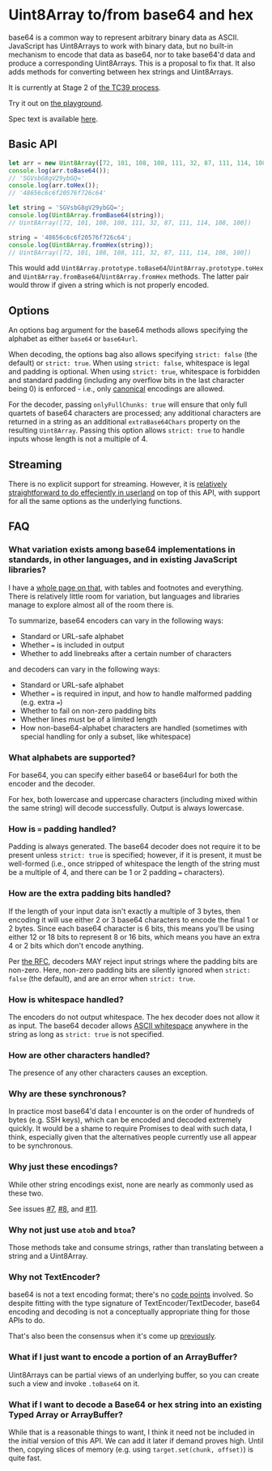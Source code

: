 # Uint8Array to/from base64 and hex

base64 is a common way to represent arbitrary binary data as ASCII. JavaScript has Uint8Arrays to work with binary data, but no built-in mechanism to encode that data as base64, nor to take base64'd data and produce a corresponding Uint8Arrays. This is a proposal to fix that. It also adds methods for converting between hex strings and Uint8Arrays.

It is currently at Stage 2 of [the TC39 process](https://tc39.es/process-document/).

Try it out on [the playground](https://tc39.github.io/proposal-arraybuffer-base64/).

Spec text is available [here](https://tc39.github.io/proposal-arraybuffer-base64/spec/).

## Basic API

```js
let arr = new Uint8Array([72, 101, 108, 108, 111, 32, 87, 111, 114, 108, 100]);
console.log(arr.toBase64());
// 'SGVsbG8gV29ybGQ='
console.log(arr.toHex());
// '48656c6c6f20576f726c64'
```

```js
let string = 'SGVsbG8gV29ybGQ=';
console.log(Uint8Array.fromBase64(string));
// Uint8Array([72, 101, 108, 108, 111, 32, 87, 111, 114, 108, 100])

string = '48656c6c6f20576f726c64';
console.log(Uint8Array.fromHex(string));
// Uint8Array([72, 101, 108, 108, 111, 32, 87, 111, 114, 108, 100])
```

This would add `Uint8Array.prototype.toBase64`/`Uint8Array.prototype.toHex` and `Uint8Array.fromBase64`/`Uint8Array.fromHex` methods. The latter pair would throw if given a string which is not properly encoded.

## Options

An options bag argument for the base64 methods allows specifying the alphabet as either `base64` or `base64url`.

When decoding, the options bag also allows specifying `strict: false` (the default) or `strict: true`. When using `strict: false`, whitespace is legal and padding is optional. When using `strict: true`, whitespace is forbidden and standard padding (including any overflow bits in the last character being 0) is enforced - i.e., only [canonical](https://datatracker.ietf.org/doc/html/rfc4648#section-3.5) encodings are allowed.

For the decoder, passing `onlyFullChunks: true` will ensure that only full quartets of base64 characters are processed; any additional characters are returned in a string as an additional `extraBase64Chars` property on the resulting `Uint8Array`. Passing this option allows `strict: true` to handle inputs whose length is not a multiple of 4.

## Streaming

There is no explicit support for streaming. However, it is [relatively straightforward to do effeciently in userland](./stream.mjs) on top of this API, with support for all the same options as the underlying functions.

## FAQ

### What variation exists among base64 implementations in standards, in other languages, and in existing JavaScript libraries?

I have a [whole page on that](./base64.md), with tables and footnotes and everything. There is relatively little room for variation, but languages and libraries manage to explore almost all of the room there is.

To summarize, base64 encoders can vary in the following ways:

- Standard or URL-safe alphabet
- Whether `=` is included in output
- Whether to add linebreaks after a certain number of characters

and decoders can vary in the following ways:

- Standard or URL-safe alphabet
- Whether `=` is required in input, and how to handle malformed padding (e.g. extra `=`)
- Whether to fail on non-zero padding bits
- Whether lines must be of a limited length
- How non-base64-alphabet characters are handled (sometimes with special handling for only a subset, like whitespace)

### What alphabets are supported?

For base64, you can specify either base64 or base64url for both the encoder and the decoder.

For hex, both lowercase and uppercase characters (including mixed within the same string) will decode successfully. Output is always lowercase.

### How is `=` padding handled?

Padding is always generated. The base64 decoder does not require it to be present unless `strict: true` is specified; however, if it is present, it must be well-formed (i.e., once stripped of whitespace the length of the string must be a multiple of 4, and there can be 1 or 2 padding `=` characters).

### How are the extra padding bits handled?

If the length of your input data isn't exactly a multiple of 3 bytes, then encoding it will use either 2 or 3 base64 characters to encode the final 1 or 2 bytes. Since each base64 character is 6 bits, this means you'll be using either 12 or 18 bits to represent 8 or 16 bits, which means you have an extra 4 or 2 bits which don't encode anything.

Per [the RFC](https://datatracker.ietf.org/doc/html/rfc4648#section-3.5), decoders MAY reject input strings where the padding bits are non-zero. Here, non-zero padding bits are silently ignored when `strict: false` (the default), and are an error when `strict: true`.

### How is whitespace handled?

The encoders do not output whitespace. The hex decoder does not allow it as input. The base64 decoder allows [ASCII whitespace](https://infra.spec.whatwg.org/#ascii-whitespace) anywhere in the string as long as `strict: true` is not specified.

### How are other characters handled?

The presence of any other characters causes an exception.

### Why are these synchronous?

In practice most base64'd data I encounter is on the order of hundreds of bytes (e.g. SSH keys), which can be encoded and decoded extremely quickly. It would be a shame to require Promises to deal with such data, I think, especially given that the alternatives people currently use all appear to be synchronous.

### Why just these encodings?

While other string encodings exist, none are nearly as commonly used as these two.

See issues [#7](https://github.com/tc39/proposal-arraybuffer-base64/issues/7), [#8](https://github.com/tc39/proposal-arraybuffer-base64/issues/8), and [#11](https://github.com/tc39/proposal-arraybuffer-base64/issues/11).

### Why not just use `atob` and `btoa`?

Those methods take and consume strings, rather than translating between a string and a Uint8Array.

### Why not TextEncoder?

base64 is not a text encoding format; there's no [code points](https://unicode.org/glossary/#code_point) involved. So despite fitting with the type signature of TextEncoder/TextDecoder, base64 encoding and decoding is not a conceptually appropriate thing for those APIs to do.

That's also been the consensus when it's come up [previously](https://discourse.wicg.io/t/base64-with-textencoder-textdecoder/1307/2).

### What if I just want to encode a portion of an ArrayBuffer?

Uint8Arrays can be partial views of an underlying buffer, so you can create such a view and invoke `.toBase64` on it.

### What if I want to decode a Base64 or hex string into an existing Typed Array or ArrayBuffer?

While that is a reasonable things to want, I think it need not be included in the initial version of this API. We can add it later if demand proves high. Until then, copying slices of memory (e.g. using `target.set(chunk, offset)`) is quite fast.
